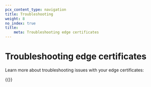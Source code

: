 ```yaml
---
pcx_content_type: navigation
title: Troubleshooting
weight: 8
no_index: true
title:
    meta: Troubleshooting edge certificates
---
```


# Troubleshooting edge certificates

Learn more about troubleshooting issues with your edge certificates:

{{<directory-listing>}}